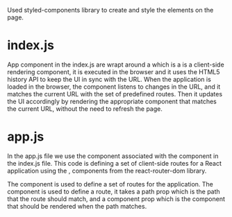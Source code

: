 Used styled-components library to create and style the elements on the page. 
# index.js

App component in the index.js are wrapt around a <BrowserRouter> which is a is a client-side rendering component, it is executed in the browser and it uses the HTML5 history API to keep the UI in sync with the URL.
When the application is loaded in the browser, the <BrowserRouter> component listens to changes in the URL, and it matches the current URL with the set of predefined routes.
Then it updates the UI accordingly by rendering the appropriate component that matches the current URL, without the need to refresh the page.

# app.js

In the app.js file we use the <Switch> component associated with the <BrowserRouter> component in the index.js file.
This code is defining a set of client-side routes for a React application using the <Switch>, <Route> components from the react-router-dom library.

The <Switch> component is used to define a set of routes for the application. The <Route> component is used to define a route, it takes a path prop which is the path that the route should match, and a component prop which is the component that should be rendered when the path matches.
